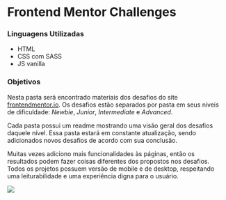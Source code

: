 <!-- Sobre o que é? -->
# Frontend Mentor Challenges

<!-- Linguagens Utilizadas -->
###  Linguagens Utilizadas


- HTML
- CSS com SASS
- JS vanilla

### Objetivos


Nesta pasta será encontrado materiais dos desafios do site [frontendmentor.io](https://www.frontendmentor.io/challenges). Os desafios estão separados por pasta em seus níveis de dificuldade: <em>Newbie</em>, <em>Junior</em>, <em>Intermediate</em> e <em>Advanced</em>.

Cada pasta possui um readme mostrando uma visão geral dos desafios daquele nível. Essa pasta estará em constante atualização, sendo adicionados novos desafios de acordo com sua conclusão. 

Muitas vezes adiciono mais funcionalidades às páginas, então os resultados podem fazer coisas diferentes dos propostos nos desafios. Todos os projetos possuem versão de mobile e de desktop, respeitando uma leiturabilidade e uma experiência digna para o usuário.

![](readmesimageseadmegeral.png)
